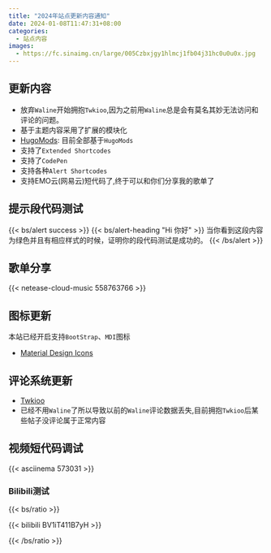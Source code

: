 ```yaml
---
title: "2024年站点更新内容通知"
date: 2024-01-08T11:47:31+08:00
categories:
  - 站点内容
images: 
  - https://fc.sinaimg.cn/large/005Czbxjgy1hlmcj1fb04j31hc0u0u0x.jpg
---
```



## 更新内容
- 放弃`Waline`开始拥抱`Twkioo`,因为之前用`Waline`总是会有莫名其妙无法访问和评论的问题。
- 基于主题内容采用了扩展的模块化
- [HugoMods](https://hugomods.com/): 目前全部基于`HugoMods`
- 支持了`Extended Shortcodes`
- 支持了`CodePen`
- 支持各种`Alert Shortcodes`
- 支持EMO云(网易云)短代码了,终于可以和你们分享我的歌单了


## 提示段代码测试
{{< bs/alert success >}}
{{< bs/alert-heading "Hi 你好" >}}
当你看到这段内容为绿色并且有相应样式的时候，证明你的段代码测试是成功的。
{{< /bs/alert >}}

## 歌单分享
{{< netease-cloud-music 558763766 >}}

## 图标更新
本站已经开启支持`BootStrap`、`MDI`图标
- [Material Design Icons](github.com/hugomods/icons/vendors/mdi)


## 评论系统更新
- [Twkioo](https://twikoo.js.org/backend.html#%E7%A7%81%E6%9C%89%E9%83%A8%E7%BD%B2-docker)
- 已经不用`Waline`了所以导致以前的`Waline`评论数据丢失,目前拥抱`Twkioo`后某些帖子没评论属于正常内容


## 视频短代码调试

{{< asciinema 573031 >}}    


### Bilibili测试
{{< bs/ratio >}}

  {{< bilibili BV1iT411B7yH >}}

{{< /bs/ratio >}}